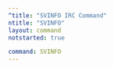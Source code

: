 ```yaml
---
^title: "SVINFO IRC Command"
ntitle: "SVINFO"
layout: command
notstarted: true

command: SVINFO
---
```

